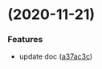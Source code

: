 # [](https://github.com/VFiee/v-mini-ci/compare/v1.0.0...v) (2020-11-21)

### Features

- update doc ([a37ac3c](https://github.com/VFiee/v-mini-ci/commit/a37ac3c84ffab6e93555c79f67883835cb97e154))
